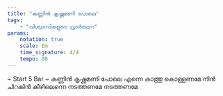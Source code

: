```yaml
---
title: "കണ്ണിൻ കൃഷ്ണമണി പോലെ"
tags:
    - "വിശ്വാസികളുടെ പ്രാർത്ഥന"
params:
    notation: true
    scale: Em
    time_signature: 4/4
    tempo: 80
---
```


~ Start 5 Bar ~
കണ്ണിൻ കൃഷ്ണമണി പോലെ
എന്നെ കാത്തു കൊള്ളണമേ
നിൻ ചിറകിൻ കീഴിലെന്നെ
നടത്തണമേ നടത്തണമേ
